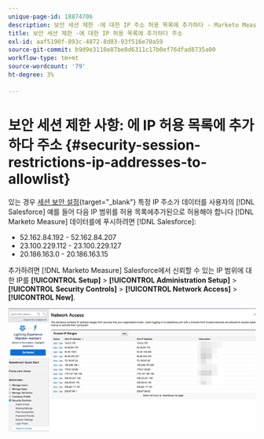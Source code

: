 ```yaml
---
unique-page-id: 18874706
description: 보안 세션 제한 -에 대한 IP 주소 허용 목록에 추가하다 - Marketo Measure - 제품 설명서
title: 보안 세션 제한 -에 대한 IP 허용 목록에 추가하다 주소
exl-id: aaf5190f-893c-4872-8d03-93f516e70a59
source-git-commit: b9d9e3110e87be0d6311c17b0ef76dfad8735a00
workflow-type: tm+mt
source-wordcount: '79'
ht-degree: 3%

---
```


# 보안 세션 제한 사항: 에 IP 허용 목록에 추가하다 주소 {#security-session-restrictions-ip-addresses-to-allowlist}

있는 경우 [세션 보안 설정](https://help.salesforce.com/articleView?id=admin_sessions.htm&amp;type=0){target="_blank"} 특정 IP 주소가 데이터를 사용자의 [!DNL Salesforce] 예를 들어 다음 IP 범위를 허용 목록에추가된으로 허용해야 합니다 [!DNL Marketo Measure] 데이터를에 푸시하려면 [!DNL Salesforce]:

* 52.162.84.192 - 52.162.84.207
* 23.100.229.112 - 23.100.229.127
* 20.186.163.0 - 20.186.163.15

추가하려면 [!DNL Marketo Measure] Salesforce에서 신뢰할 수 있는 IP 범위에 대한 IP를 **[!UICONTROL Setup]** > **[!UICONTROL Administration Setup]** > **[!UICONTROL Security Controls]** > **[!UICONTROL Network Access]** > **[!UICONTROL New]**.

![](assets/1.png)
